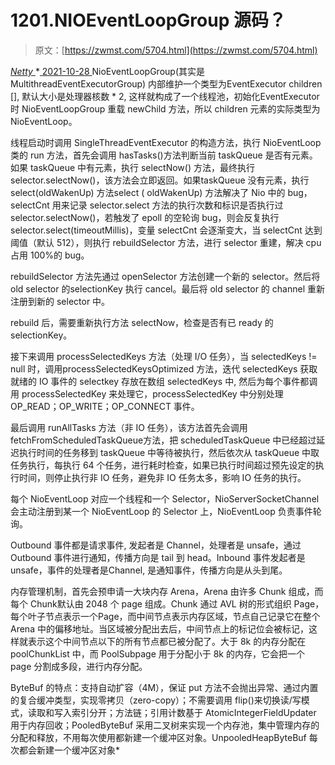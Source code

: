 <!--yml
category: 未分类
date: 0001-01-01 00:00:00
--->

# 1201.NIOEventLoopGroup 源码？

> 原文：[https://zwmst.com/5704.html](https://zwmst.com/5704.html)

   [ *Netty* ](https://zwmst.com/netty)*[ <time datetime="2021-10-29T00:31:20+08:00"> 2021-10-28 </time> ](https://zwmst.com/5704.html)  NioEventLoopGroup(其实是 MultithreadEventExecutorGroup) 内部维护一个类型为EventExecutor children [], 默认大小是处理器核数 * 2, 这样就构成了一个线程池，初始化EventExecutor 时 NioEventLoopGroup 重载 newChild 方法，所以 children 元素的实际类型为NioEventLoop。

线程启动时调用 SingleThreadEventExecutor 的构造方法，执行 NioEventLoop 类的 run 方法，首先会调用 hasTasks()方法判断当前 taskQueue 是否有元素。如果 taskQueue 中有元素，执行 selectNow() 方法，最终执行 selector.selectNow()，该方法会立即返回。如果taskQueue 没有元素，执行 select(oldWakenUp) 方法select ( oldWakenUp) 方法解决了 Nio 中的 bug，selectCnt 用来记录 selector.select 方法的执行次数和标识是否执行过 selector.selectNow()，若触发了 epoll 的空轮询 bug，则会反复执行 selector.select(timeoutMillis)，变量 selectCnt 会逐渐变大，当 selectCnt 达到阈值（默认 512），则执行 rebuildSelector 方法，进行 selector 重建，解决 cpu 占用 100%的 bug。

rebuildSelector 方法先通过 openSelector 方法创建一个新的 selector。然后将 old selector 的selectionKey 执行 cancel。最后将 old selector 的 channel 重新注册到新的 selector 中。

rebuild 后，需要重新执行方法 selectNow，检查是否有已 ready 的 selectionKey。

接下来调用 processSelectedKeys 方法（处理 I/O 任务），当 selectedKeys != null 时，调用processSelectedKeysOptimized 方法，迭代 selectedKeys 获取就绪的 IO 事件的 selectkey 存放在数组 selectedKeys 中, 然后为每个事件都调用 processSelectedKey 来处理它，processSelectedKey 中分别处理 OP_READ；OP_WRITE；OP_CONNECT 事件。

最后调用 runAllTasks 方法（非 IO 任务），该方法首先会调用 fetchFromScheduledTaskQueue方法，把 scheduledTaskQueue 中已经超过延迟执行时间的任务移到 taskQueue 中等待被执行，然后依次从 taskQueue 中取任务执行，每执行 64 个任务，进行耗时检查，如果已执行时间超过预先设定的执行时间，则停止执行非 IO 任务，避免非 IO 任务太多，影响 IO 任务的执行。

每个 NioEventLoop 对应一个线程和一个 Selector，NioServerSocketChannel 会主动注册到某一个 NioEventLoop 的 Selector 上，NioEventLoop 负责事件轮询。

Outbound 事件都是请求事件, 发起者是 Channel，处理者是 unsafe，通过 Outbound 事件进行通知，传播方向是 tail 到 head。Inbound 事件发起者是 unsafe，事件的处理者是Channel, 是通知事件，传播方向是从头到尾。

内存管理机制，首先会预申请一大块内存 Arena，Arena 由许多 Chunk 组成，而每个 Chunk默认由 2048 个 page 组成。Chunk 通过 AVL 树的形式组织 Page，每个叶子节点表示一个Page，而中间节点表示内存区域，节点自己记录它在整个 Arena 中的偏移地址。当区域被分配出去后，中间节点上的标记位会被标记，这样就表示这个中间节点以下的所有节点都已被分配了。大于 8k 的内存分配在 poolChunkList 中，而 PoolSubpage 用于分配小于 8k 的内存，它会把一个 page 分割成多段，进行内存分配。

ByteBuf 的特点：支持自动扩容（4M），保证 put 方法不会抛出异常、通过内置的复合缓冲类型，实现零拷贝（zero-copy）；不需要调用 flip()来切换读/写模式，读取和写入索引分开；方法链；引用计数基于 AtomicIntegerFieldUpdater 用于内存回收；PooledByteBuf 采用二叉树来实现一个内存池，集中管理内存的分配和释放，不用每次使用都新建一个缓冲区对象。UnpooledHeapByteBuf 每次都会新建一个缓冲区对象*